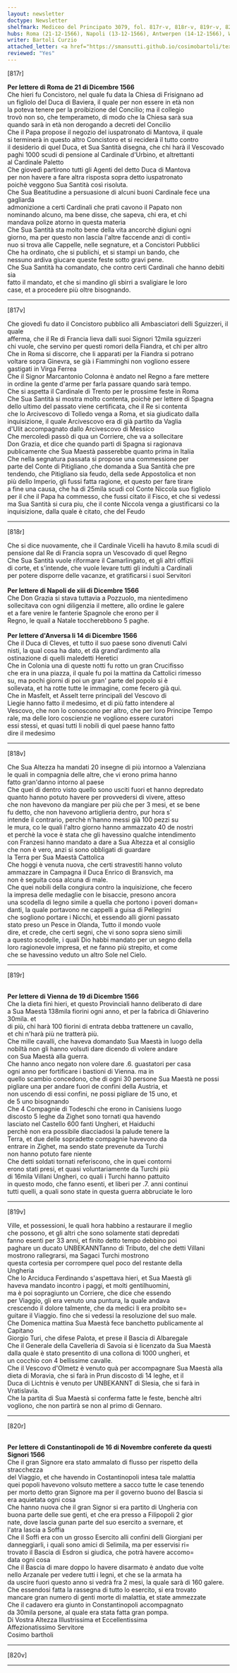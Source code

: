 ```yaml
---
layout: newsletter
doctype: Newsletter
shelfmark: Mediceo del Principato 3079, fol. 817r-v, 818r-v, 819r-v, 820r-v
hubs: Roma (21-12-1566), Napoli (13-12-1566), Antwerpen (14-12-1566), Wien (19-12-1566), Istanbul (16-11-1566)
writer: Bartoli Curzio
attached_letter: <a href="https://smansutti.github.io/cosimobartoli/texts/TBD/">TBD</a>
reviewed: "Yes"
---
```


[817r]  
  
  
<strong>Per lettere di Roma de 21 di Dicembre 1566</strong>  
Che hieri fu Concistoro, nel quale fu data la Chiesa di Frisignano ad  
un figliolo del Duca di Baviera, il quale per non essere in età non  
la poteva tenere per la proibizione del Concilio; ma il collegio  
trovò non so, che temperameto, di modo che la Chiesa sarà sua  
quando sarà in età non derogando a decreti del Concilio  
Che il Papa propose il negozio del iuspatronato di Mantova, il quale  
si terminerà in questo altro Concistoro et si reciderà il tutto contro  
il desiderio di quel Duca, et Sua Santità disegna, che chi harà il Vescovado  
paghi 1000 scudi di pensione al Cardinale d'Urbino, et altrettanti  
al Cardinale Paletto  
Che giovedì partirono tutti gli Agenti del detto Duca di Mantova  
per non havere a fare altra risposta sopra detto iuspatronato  
poichè veggono Sua Santità così risoluta.  
Che Sua Beatitudine a persuasione di alcuni buoni Cardinale fece una gagliarda  
admonizione a certi Cardinali che prati cavono il Papato non  
nominando alcuno, ma bene disse, che sapeva, chi era, et chi  
mandava polize atorno in questa materia  
Che Sua Santità sta molto bene della vita ancorchè digiuni ogni  
giorno, ma per questo non lascia l'altre faccende anzi di conti=  
nuo si trova alle Cappelle, nelle segnature, et a Concistori Pubblici  
Che ha ordinato, che si publichi, et si stampi un bando, che  
nessuno ardiva giucare queste feste sotto gravi pene.  
Che Sua Santità ha comandato, che contro certi Cardinali che hanno debiti sia  
fatto il mandato, et che si mandino gli sbirri a svaligiare le loro  
case, et a procedere più oltre bisognando.  
  
---  

[817v]  
  
  
Che giovedì fu dato il Concistoro pubblico alli Ambasciatori delli Sguizzeri, il quale  
afferma, che il Re di Francia lieva dalli suoi Signori 12mila sguizzeri  
chi vuole, che servino per questi romori della Fiandra, et chi per altro  
Che in Roma si discorre, che li apparati per la Fiandra si potrano  
voltare sopra Ginevra, se già i Fiamminghi non vogliono essere  
gastigati in Virga Ferrea  
Che il Signor Marcantonio Colonna è andato nel Regno a fare mettere  
in ordine la gente d'arme per farla passare quando sarà tempo.  
Che si aspetta il Cardinale di Trento per le prossime feste in Roma  
Che Sua Santità si mostra molto contenta, poichè per lettere di Spagna  
dello ultimo del passato viene certificata, che il Re si contenta  
che lo Arcivescovo di Tolledo venga a Roma, et sia giudicato dalla  
inquisizione, il quale Arcivescovo era di già partito da Vaglia  
d'Ulit accompagnato dallo Arcivescovo di Messico  
Che mercoledì passò di qua un Corriere, che va a sollecitare  
Don Grazia, et dice che quando partì di Spagna si ragionava  
publicamente che Sua Maestà passerebbe quanto prima in Italia  
Che nella segnatura passata si propose una commessione per  
parte del Conte di Pitigliano ,che domanda a Sua Santità che pre  
tendendo, che Pitigliano sia feudo, della sede Appostolica et non  
più dello Imperio, gli fussi fatta ragione, et questo per fare tirare  
a fine una causa, che ha di 25mila scudi col Conte Niccola suo figliolo  
per il che il Papa ha commesso, che fussi citato il Fisco, et che si vedessi  
ma Sua Santità si cura piu, che il conte Niccola venga a giustificarsi co la  
inquisizione, dalla quale è citato, che del Feudo  
  
---  

[818r]  
  
  
Che si dice nuovamente, che il Cardinale Vicelli ha havuto 8.mila scudi di  
pensione dal Re di Francia sopra un Vescovado di quel Regno  
Che Sua Santità vuole riformare il Camarlingato, et gli altri offizii  
di corte, et s'intende, che vuole levare tutti gli indulti a Cardinali  
per potere disporre delle vacanze, et gratificarsi i suoi Servitori  
<br/><strong>Per lettere di Napoli de xiii di Dicembre 1566</strong>  
Che Don Grazia si stava tuttavia a Pozzuolo, ma nientedimeno  
sollecitava con ogni diligenzia il mettere, allo ordine le galere  
et a fare venire le fanterie Spagnole che erono per il  
Regno, le quail a Natale toccherebbono 5 paghe.  
<br/><strong>Per lettere d'Anversa li 14 di Dicembre 1566</strong>  
Che il Duca di Cleves, et tutto il suo paese sono divenuti Calvi  
nisti, la qual cosa ha dato, et dà grand’ardimento alla  
ostinazione di quelli maledetti Heretici  
Che in Colonia una di queste notti fu rotto un gran Crucifisso  
che era in una piazza, il quale fu poi la mattina da Cattolici rimesso  
su, ma pochi giorni di poi un gran' parte del popolo si è  
sollevata, et ha rotte tutte le immagine, come fecero già qui.  
Che in Masfelt, et Asselt terre principali del Vescovo di  
Liegie hanno fatto il medesimo, et di più fatto intendere al  
Vescovo, che non lo conoscono per altro, che per loro Principe Tempo  
rale, ma delle loro coscienzie ne vogliono essere curatori  
essi stessi, et quasi tutti li nobili di quel paese hanno fatto  
dire il medesimo  
  
---  

[818v]  
  
  
Che Sua Altezza ha mandati 20 insegne di più intornoo a Valenziana  
le quali in compagnia delle altre, che vi erono prima hanno  
fatto gran'danno intorno al paese  
Che quei di dentro visto quello sono usciti fuori et hanno depredato  
quanto hanno potuto havere per provvedersi di vivere, atteso  
che non havevono da mangiare per più che per 3 mesi, et se bene  
fu detto, che non havevono artiglieria dentro, pur hora s'  
intende il contrario, perchè n'hanno messi già 100 pezzi su  
le mura, co le quali l'altro giorno hanno ammazzato 40 de nostri  
et perchè la voce è stata che gli havessino qualche intendimento  
con Franzesi hanno mandato a dare a Sua Altezza et al consiglio  
che non è vero, anzi si sono obbligati di guardare  
la Terra per Sua Maestà Cattolica  
Che hoggi è venuta nuova, che certi stravestiti hanno voluto  
ammazzare in Campagna il Duca Enrico di Bransvich, ma  
non è seguita cosa alcuna di male.  
Che quei nobili della congiura contro la inquisizione, che fecero  
la impresa delle medaglie con le bisaccie, presono ancora  
una scodella di legno simile a quella che portono i poveri doman=  
danti, la quale portavono ne cappelli a guisa di Pellegrini  
che sogliono portare i Nicchi, et essendo alli giorni passato  
stato preso un Pesce in Olanda, Tutto il mondo vuole  
dire, et crede, che certi segni, che vi sono sopra sieno simili  
a questo scodelle, i quali Dio habbi mandato per un segno della  
loro ragionevole impresa, et ne fanno più strepito, et come  
che se havessino veduto un altro Sole nel Cielo.  
  
---  

[819r]  
  
  
<br/><strong>Per lettere di Vienna de 19 di Dicembre 1566</strong>  
Che la dieta finì hieri, et questo Provinciali hanno deliberato di dare  
a Sua Maestà 138mila fiorini ogni anno, et per la fabrica di Ghiaverino 30mila. et  
di più, chi harà 100 fiorini di entrata debba trattenere un cavallo,  
et chi n'harà più ne tratterà più.  
Che mille cavalli, che haveva domandato Sua Maestà in luogo della  
nobiltà non gli hanno volsuti dare dicendo di volere andare  
con Sua Maestà alla guerra.  
Che hanno anco negato non volere dare .6. guastatori per casa  
ogni anno per fortificare i bastioni di Vienna. ma in  
quello scambio concedono, che di ogni 30 persone Sua Maestà ne possi  
pigliare una per andare fuori de confini della Austria, et  
non uscendo di essi confini, ne possi pigliare de 15 uno, et  
de 5 uno bisognando  
Che 4 Compagnie di Todeschi che erono in Canisiens luogo  
discosto 5 leghe da Zighet sono tornati qua havendo  
lasciato nel Castello 600 fanti Ungheri, et Haiduchi  
perchè non era possibile diacciadosi la palude tenere la  
Terra, et due delle sopradette compagnie havevono da  
entrare in Zighet, ma sendo state prevenute da Turchi  
non hanno potuto fare niente  
Che detti soldati tornati referiscono, che in quei contorni  
erono stati presi, et quasi voluntariamente da Turchi più  
di 16mila Villani Ungheri, co quali i Turchi hanno pattuito  
in questo modo, che fanno esenti, et liberi per .7. anni continui  
tutti quelli, a quali sono state in questa guerra abbruciate le loro  
  
---  

[819v]  
  
  
Ville, et possessioni, le quali hora habbino a restaurare il meglio  
che possono, et gli altri che sono solamente stati depredati  
fanno esenti per 33 anni, et finito detto tempo debbino poi  
paghare un ducato UNBEKANNTanno di Tributo, del che detti Villani  
mostrono rallegrarsi, ma Sagaci Turchi mostrono  
questa cortesia per corrompere quel poco del restante della  
Ungheria  
Che lo Arciduca Ferdinando s'aspettava hieri, et Sua Maestà gli  
haveva mandato incontro i paggi, et molti gentilhuomini,  
ma è poi sopragiunto un Corriere, che dice che essendo  
per Viaggio, gli era venuto una puntura, la quale andava  
crescendo il dolore talmente, che da medici li era proibito se=  
guitare il Viaggio. fino che si vedessi la resoluzione del suo male.  
Che Domenica mattina Sua Maestà fece banchetto publicamente al Capitano  
Giorgio Turi, che difese Palota, et prese il Bascia di Albaregale  
Che il Generale della Cavelleria di Savoia si è licenzato da Sua Maestà  
dalla quale è stato presentito di una collona di 1000 ungheri, et  
un cocchio con 4 bellissime cavalle.  
Che il Vescovo d'Olmetz è venuto quà per accompagnare Sua Maestà alla  
dieta di Moravia, che si farà in Prun discosto di 14 leghe, et il  
Duca di Lichtnis è venuto per UNBEKANNT di Slesia, che si farà in Vratislavia.  
Che la partita di Sua Maestà si conferma fatte le feste, benchè altri  
vogliono, che non partirà se non al primo di Gennaro.  
  
---  

[820r]  
  
  
<br/><strong>Per lettere di Constantinopoli de 16 di Novembre conferete da questi Signori 1566</strong>  
Che il gran Signore era stato ammalato di flusso per rispetto della stracchezza  
del Viaggio, et che havendo in Costantinopoli intesa tale malattia  
quei popoli havevono volsuto mettere a sacco tutte le case tenendo  
per morto detto gran Signore ma per il governo buono del Bascia si  
era aquietata ogni cosa  
Che hanno nuova che il gran Signor si era partito di Ungheria con  
buona parte delle sue genti, et che era presso a Filipopoli 2 gior  
nate, dove lascia gunan parte del suo esercito a svernare, et  
l'atra lascia a Soffia  
Che il Soffi era con un grosso Esercito alli confini delli Giorgiani per  
danneggiarli, i quali sono amici di Selimila, ma per esservisi ri=  
trovato il Bascia di Esdron si giudica, che potrà havere accomo=  
data ogni cosa  
Che il Bascia di mare doppo lo havere disarmato è andato due volte  
nello Arzanale per vedere tutti i legni, et che se la armata ha  
da uscire fuori questo anno si vedrà fra 2 mesi, la quale sarà di 160 galere.  
Che essendosi fatta la rassegna di tutto lo esercito, si era trovato  
mancare gran numero di genti morte di malattia, et state ammezzate  
Che il cadavero era giunto in Constantinopoli accompagnato  
da 30mila persone, al quale era stata fatta gran pompa.  
Di Vostra Altezza Illustrissima et Eccellentissima  
Affezionatissimo Servitore  
Cosimo bartholi  
  
---  

[820v]  
  
  
  
---  

